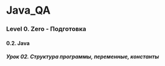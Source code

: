# Java_QA

### Level 0. Zero - Подготовка

#### 0.2. Java

##### Урок 02. Структура программы, переменные, константы 

